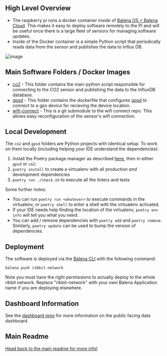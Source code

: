 ## High Level Overview

- The raspberry pi runs a docker container inside of [Balena OS + Balena Cloud](https://www.balena.io/cloud/). This makes it easy to deploy software remotely to the PI and will be useful once there is a large fleet of sensors for managing software updates.
- Inside of the Docker container is a simple Python script that periodically reads data from the sensor and publishes the data to Influx DB.

![image](https://user-images.githubusercontent.com/2559382/128450769-5bc59039-b0de-4313-9170-043455f93940.png)


## Main Software Folders / Docker Images
- [co2](/co2) - This folder contains the main python script responsible for connecting to the CO2 sensor and publishing the data to the InfluxDB database.
- [gpsd](/gpsd) - This folder contains the dockerfile that configures [gpsd](https://gpsd.gitlab.io/gpsd/) to connect to a gps device for recieving the device location.
- [wifi-connect](/wifi-connect) - This is a git submodule to the wifi connect repo. This allows easy reconfiguration of the sensor's wifi connection.

## Local Development

The `co2` and `gpsd` folders are Python projects with identical setup. To work on them locally (including helping your IDE understand the dependencies):

1. Install the Poetry package manager as described [here](https://python-poetry.org/docs/master/#installing-with-the-official-installer), then in either `gpsd` or `co2`:
1. `poetry install` to create a virtualenv with all production *and* development dependencies
1. `poetry run ./check.sh` to execute all the linters and tests

Some further notes:
* You can run `poetry run <whatever>` to execute commands in the virtualenv, or `poetry shell` to enter a shell with the virtualenv activated.
* If your IDE needs help finding the location of the virtualenv, `poetry env info` will tell you what you need.
* You can add / remove dependencies with `poetry add` and `poetry remove`. Similarly, `poetry update` can be used to bump the version of dependencies.

## Deployment
The software is deployed via the [Balena CLI](https://www.balena.io/docs/reference/balena-cli/) with the following command:

```
balena push ribbit-network
```

Note you must have the right permissions to actually deploy to the whole ribbit network. Replace "ribbit-network" with your own Balena Application name if you are deploying elsewhere.

## Dashboard Information
See the [dashboard repo](https://github.com/Ribbit-Network/ribbit-network-dashboard) for more information on the public facing data dashboard.

## Main Readme

[Head back to the main readme for more info!](https://github.com/Ribbit-Network/ribbit-network-sensor)
